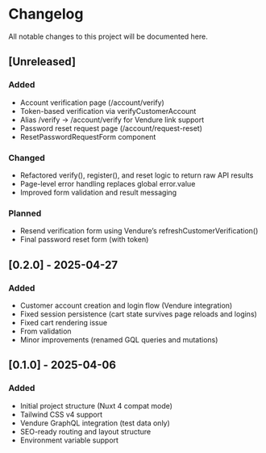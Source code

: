 # Changelog

All notable changes to this project will be documented here.

## [Unreleased]

### Added
- Account verification page (/account/verify)
- Token-based verification via verifyCustomerAccount
- Alias /verify → /account/verify for Vendure link support
- Password reset request page (/account/request-reset)
- ResetPasswordRequestForm component

### Changed
- Refactored verify(), register(), and reset logic to return raw API results
- Page-level error handling replaces global error.value
- Improved form validation and result messaging

### Planned
- Resend verification form using Vendure’s refreshCustomerVerification()
- Final password reset form (with token)

## [0.2.0] - 2025-04-27

### Added
- Customer account creation and login flow (Vendure integration)
- Fixed session persistence (cart state survives page reloads and logins)
- Fixed cart rendering issue
- From validation
- Minor improvements (renamed GQL queries and mutations)

## [0.1.0] - 2025-04-06

### Added
- Initial project structure (Nuxt 4 compat mode)
- Tailwind CSS v4 support
- Vendure GraphQL integration (test data only)
- SEO-ready routing and layout structure
- Environment variable support
